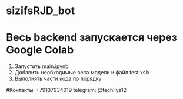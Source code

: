 # sizifsRJD_bot
# Весь backend запускается через Google Colab
1) Запустить main.ipynb
2) Добавить необходимые веса модели и файл test.xslx
3) Выполнять части кода по порядку


#Контакты: +79137934019 telegram: @techilya12
